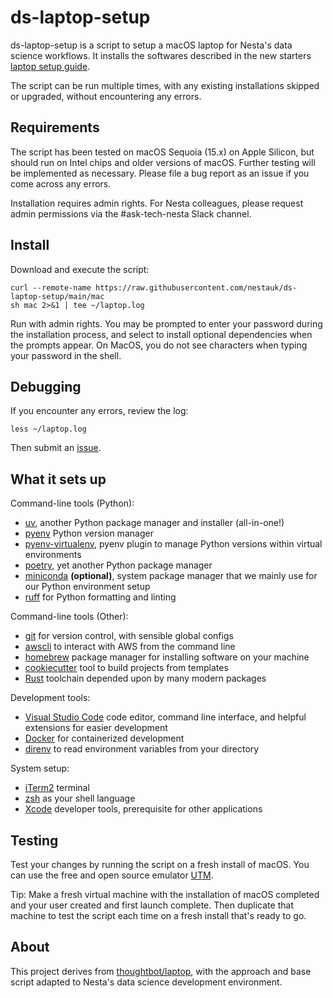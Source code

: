 # ds-laptop-setup

ds-laptop-setup is a script to setup a macOS laptop for Nesta's data science workflows. It installs the softwares described in the new starters [laptop setup guide](https://docs.google.com/document/d/1ctvwW5iQ237pZlPAU_7xkJ33TkeeEQ4WGpE26W6qbUA/edit?tab=t.0#heading=h.2phzpxz6il91).

The script can be run multiple times, with any existing installations skipped or upgraded, without encountering any errors.

## Requirements

The script has been tested on macOS Sequoia (15.x) on Apple Silicon, but should run on Intel chips and older versions of macOS. Further testing will be implemented as necessary. Please file a bug report as an issue if you come across any errors.

Installation requires admin rights. For Nesta colleagues, please request admin permissions via the #ask-tech-nesta Slack channel.

## Install

Download and execute the script:

```shell
curl --remote-name https://raw.githubusercontent.com/nestauk/ds-laptop-setup/main/mac
sh mac 2>&1 | tee ~/laptop.log
```

Run with admin rights. You may be prompted to enter your password during the installation process, and select to install optional dependencies when the prompts appear. On MacOS, you do not see characters when typing your password in the shell.

## Debugging

If you encounter any errors, review the log:

```shell
less ~/laptop.log
```

Then submit an [issue](https://github.com/nestauk/ds-laptop-setup/issues/new).

## What it sets up

Command-line tools (Python):

- [uv](https://docs.astral.sh/uv/), another Python package manager and installer (all-in-one!) 
- [pyenv](https://github.com/pyenv/pyenv) Python version manager
- [pyenv-virtualenv](https://github.com/pyenv/pyenv-virtualenv), pyenv plugin to manage Python versions within virtual environments
- [poetry](https://python-poetry.org/), yet another Python package manager
- [miniconda](https://docs.anaconda.com/miniconda/) **(optional)**, system package manager that we mainly use for our Python environment setup
- [ruff](https://docs.astral.sh/ruff/) for Python formatting and linting

Command-line tools (Other):

- [git](https://git-scm.com/) for version control, with sensible global configs
- [awscli](https://aws.amazon.com/cli/) to interact with AWS from the command line
- [homebrew](https://brew.sh/) package manager for installing software on your machine
- [cookiecutter](https://cookiecutter.readthedocs.io/en/stable/) tool to build projects from templates
- [Rust](https://www.rust-lang.org/) toolchain depended upon by many modern packages

Development tools:

- [Visual Studio Code](https://code.visualstudio.com/) code editor, command line interface, and helpful extensions for easier development
- [Docker](https://www.docker.com/) for containerized development
- [direnv](https://direnv.net/) to read environment variables from your directory

System setup:

- [iTerm2](https://iterm2.com/) terminal
- [zsh](https://www.zsh.org/) as your shell language
- [Xcode](https://developer.apple.com/xcode/) developer tools, prerequisite for other applications

## Testing

Test your changes by running the script on a fresh install of macOS. You can use the free and open source emulator [UTM](https://mac.getutm.app/).

Tip: Make a fresh virtual machine with the installation of macOS completed and your user created and first launch complete. Then duplicate that machine to test the script each time on a fresh install that's ready to go.

## About

This project derives from [thoughtbot/laptop](https://github.com/thoughtbot/laptop), with the approach and base script adapted to Nesta's data science development environment.
